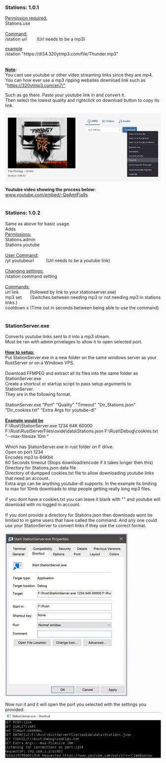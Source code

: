 <h3><strong>Stations: 1.0.1<br /></strong></h3>
<p><span style="text-decoration: underline;">Permission required:</span><br />Stations.use<br /><br /><span style="text-decoration: underline;">Command:</span><br />/station url&nbsp;&nbsp;&nbsp;&nbsp;&nbsp;&nbsp;&nbsp; (Url needs to be a mp3)</p>
<p><span style="text-decoration: underline;">example</span><br />/station "https://dl34.320ytmp3.com/file/Thunder.mp3"<br /><br /><br /><span style="text-decoration: underline;"><strong>Note</strong></span><strong>:</strong><br />You cant use youtube or other video streaming links since they are mp4.<br />You can how ever use a mp3 ripping websites download link such as "<a href="https://320ytmp3.com/en7/&quot;">https://320ytmp3.com/en7/"</a></p>
<p>Such as go there. Paste your youtube link in and convert it.<br />Then select the lowest quality and rightclick on download button to copy its link.<br /><img src="https://github.com/bmgjet/Stations/raw/main/sccc.jpg" alt="" /></p>
<p><strong>Youtube video showing the process below:</strong><br /><a href="http://www.youtube.com/embed/-QgAmtFja9s">www.youtube.com/embed/-QgAmtFja9s</a><br /><br /></p>
<h3><strong>Stations: 1.0.2<br /></strong></h3>
<p>Same as above for basic usage.<br />Adds<br /><span style="text-decoration: underline;">Permissions:</span><br />Stations.admin<br />Stations.youtube<br /><br /><span style="text-decoration: underline;">User Command:</span><br />/yt youtubeurl&nbsp;&nbsp;&nbsp;&nbsp;&nbsp;&nbsp;&nbsp;&nbsp;&nbsp; (Url needs to be a youtube link)<br /><br /><span style="text-decoration: underline;">Changing settings:</span><br />/station command setting<br /><br /><span style="text-decoration: underline;">Commands:</span><br />url link &nbsp;&nbsp;&nbsp;&nbsp;&nbsp;&nbsp;&nbsp; (followed by link to your stationserver.exe)<br />mp3 set&nbsp;&nbsp;&nbsp;&nbsp;&nbsp;&nbsp; (Switches between needing mp3 or not needing mp3 in stations links.)<br />cooldown x (Time out in seconds between being able to use the command)<br /><br /></p>
<h3><strong>StationServer.exe</strong></h3>
<p>Converts youtube links sent to it into a mp3 stream.<br />Must be ran with admin privelages to allow it to open selected port.<br /><br /><strong><span style="text-decoration: underline;">How to setup:</span></strong><br />Put StationServer.exe in a new folder on the same windows server as your RustServer or on a Windows VPS.<br /><br />Download FFMPEG and extract all its files into the same folder as StationServer.exe<br />Create a shortcut or startup script to pass setup arguments to StationServer.<br />They are in the following format.<br /><br />StationServer.exe "Port" "Quality" "Timeout" "Dir_Stations.json" "Dir_cookies.txt" "Extra Args for youtube-dl"<br /><br /><strong><span style="text-decoration: underline;">Example would be</span></strong><br />F:\Rust\StationServer.exe 1234 64K 60000 F:\Rust\RustServerFiles\oxide\data\Stations.json F:\Rust\Debug\cookies.txt "--max-filesize 10m "<br /><br />Which has StationServer.exe in rust folder on F drive.<br />Open on port 1234<br />Encodes mp3 to 64Kbit<br />60 Seconds timeout (Stops download/encode if it takes longer then this)<br />Directory for Stations.json data file<br />Directory of dumpped cookies.txt file to allow downloading youtube links that need an account.<br />Extra args can be anything youtube-dl supports. In the example its limiting to max for 10mb downloads to stop people getting really long mp3 files.<br /><br />if you dont have a cookies.txt you can leave it blank with "" and youtube will download with no logged in account.<br /><br />If you dont provide a directory for Stations.json then downloads wont be limited to in game users that have called the command. And any one could use your StationServer to convert links if they use the correct format.<br /><br /><img src="https://github.com/bmgjet/Stations/raw/main/shortcutexample.jpg" alt="" /></p>
<p>Now run it and it will open the port you selected with the settings you provided.<br /><img src="https://github.com/bmgjet/Stations/raw/main/stationserverscreen.jpg" alt="" /></p>
